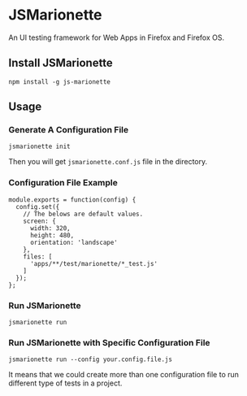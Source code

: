 # JSMarionette
An UI testing framework for Web Apps in Firefox and Firefox OS.

## Install JSMarionette
```
npm install -g js-marionette
```

## Usage

### Generate A Configuration File
```
jsmarionette init
```
Then you will get `jsmarionette.conf.js` file in the directory.

### Configuration File Example
```
module.exports = function(config) {
  config.set({
    // The belows are default values.
    screen: {
      width: 320,
      height: 480,
      orientation: 'landscape'
    },
    files: [
      'apps/**/test/marionette/*_test.js'
    ]
  });
};
```

### Run JSMarionette
```
jsmarionette run
```

### Run JSMarionette with Specific Configuration File
```
jsmarionette run --config your.config.file.js
```
It means that we could create more than one configuration file to run different type of tests in a project.

